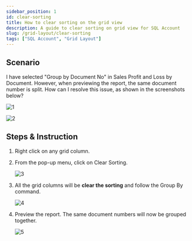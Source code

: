 ```yaml
---
sidebar_position: 1
id: clear-sorting
title: How to clear sorting on the grid view
description: A guide to clear sorting on grid view for SQL Account
slug: /grid-layout/clear-sorting
tags: ["SQL Account", "Grid Layout"]
---
```


## Scenario

I have selected "Group by Document No" in Sales Profit and Loss by Document. However, when previewing the report, the same document number is split. How can I resolve this issue, as shown in the screenshots below?

![1](/img/grid-layout/clear-sorting/1.png)

![2](/img/grid-layout/clear-sorting/2.png)

## Steps & Instruction

1. Right click on any grid column.

2. From the pop-up menu, click on Clear Sorting.

   ![3](/img/grid-layout/clear-sorting/3.png)

3. All the grid columns will be **clear the sorting** and follow the Group By command.

   ![4](/img/grid-layout/clear-sorting/4.png)

4. Preview the report. The same document numbers will now be grouped together.

   ![5](/img/grid-layout/clear-sorting/5.png)
